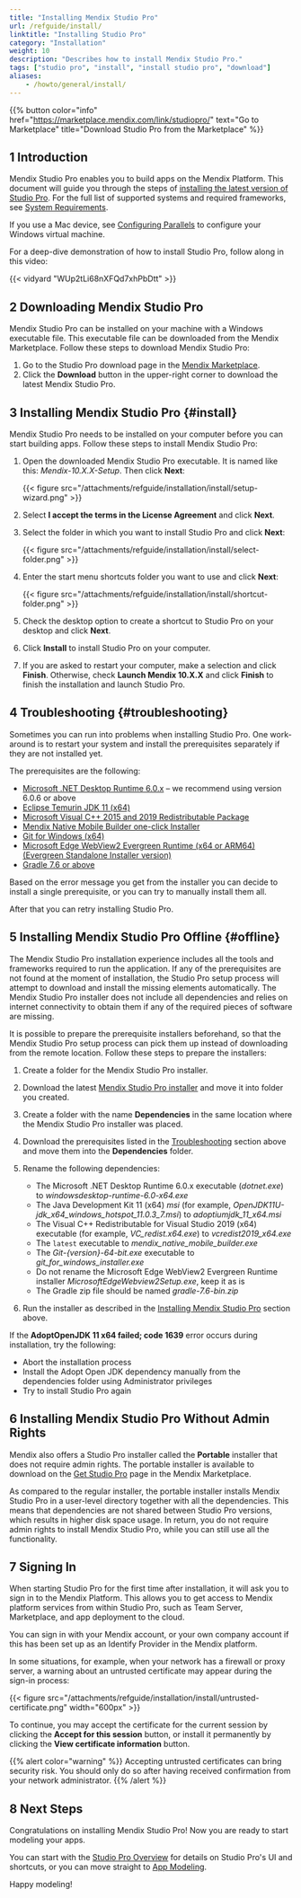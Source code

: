 ```yaml
---
title: "Installing Mendix Studio Pro"
url: /refguide/install/
linktitle: "Installing Studio Pro"
category: "Installation"
weight: 10
description: "Describes how to install Mendix Studio Pro."
tags: ["studio pro", "install", "install studio pro", "download"]
aliases:
    - /howto/general/install/
---
```


{{% button color="info" href="https://marketplace.mendix.com/link/studiopro/" text="Go to Marketplace" title="Download Studio Pro from the Marketplace" %}}

## 1 Introduction

Mendix Studio Pro enables you to build apps on the Mendix Platform. This document will guide you through the steps of [installing the latest version of Studio Pro](https://marketplace.mendix.com/link/studiopro/). For the full list of supported systems and required frameworks, see [System Requirements](/refguide/system-requirements/). 

If you use a Mac device, see [Configuring Parallels](/refguide/using-mendix-studio-pro-on-a-mac/) to configure your Windows virtual machine. 

For a deep-dive demonstration of how to install Studio Pro, follow along in this video:

{{< vidyard "WUp2tLi68nXFQd7xhPbDtt" >}}

## 2 Downloading Mendix Studio Pro

Mendix Studio Pro can be installed on your machine with a Windows executable file. This executable file can be downloaded from the Mendix Marketplace. Follow these steps to download Mendix Studio Pro:

1. Go to the Studio Pro download page in the [Mendix Marketplace](https://marketplace.mendix.com/link/studiopro/).
2. Click the **Download** button in the upper-right corner to download the latest Mendix Studio Pro.

## 3 Installing Mendix Studio Pro {#install}

Mendix Studio Pro needs to be installed on your computer before you can start building apps. Follow these steps to install Mendix Studio Pro:

1. Open the downloaded Mendix Studio Pro executable. It is named like this: *Mendix-10.X.X-Setup*. Then click **Next**:

    {{< figure src="/attachments/refguide/installation/install/setup-wizard.png"  >}}

2. Select **I accept the terms in the License Agreement** and click **Next**.

3. Select the folder in which you want to install Studio Pro and click **Next**:

    {{< figure src="/attachments/refguide/installation/install/select-folder.png"   >}}

4. Enter the start menu shortcuts folder you want to use and click **Next**:

    {{< figure src="/attachments/refguide/installation/install/shortcut-folder.png"  >}}

5. Check the desktop option to create a shortcut to Studio Pro on your desktop and click **Next**.
6. Click **Install** to install Studio Pro on your computer.

7. If you are asked to restart your computer, make a selection and click **Finish**. Otherwise, check **Launch Mendix 10.X.X** and click **Finish** to finish the installation and launch Studio Pro.

## 4 Troubleshooting {#troubleshooting}

Sometimes you can run into problems when installing Studio Pro. One work-around is to restart your system and install the prerequisites separately if they are not installed yet. 

The prerequisites are the following:

* [Microsoft .NET Desktop Runtime 6.0.x](https://dotnet.microsoft.com/en-us/download/dotnet/6.0) – we recommend using version 6.0.6 or above
* [Eclipse Temurin JDK 11 (x64)](https://github.com/adoptium/temurin11-binaries/releases)
* [Microsoft Visual C++ 2015 and 2019 Redistributable Package](https://aka.ms/vs/16/release/vc_redist.x64.exe)
* [Mendix Native Mobile Builder one-click Installer](https://appdev-mx-cdn.s3.amazonaws.com/native-builders/latest.exe)
* [Git for Windows (x64)](https://git-scm.com/download/win)
* [Microsoft Edge WebView2 Evergreen Runtime (x64 or ARM64) (Evergreen Standalone Installer version)](https://developer.microsoft.com/en-us/microsoft-edge/webview2/)
* [Gradle 7.6 or above](https://services.gradle.org/distributions/gradle-7.6-bin.zip)

Based on the error message you get from the installer you can decide to install a single prerequisite, or you can try to manually install them all.

After that you can retry installing Studio Pro.

## 5 Installing Mendix Studio Pro Offline {#offline}

The Mendix Studio Pro installation experience includes all the tools and frameworks required to run the application. If any of the prerequisites are not found at the moment of installation, the Studio Pro setup process will attempt to download and install the missing elements automatically. The Mendix Studio Pro installer does not include all dependencies and relies on internet connectivity to obtain them if any of the required pieces of software are missing. 

It is possible to prepare the prerequisite installers beforehand, so that the Mendix Studio Pro setup process can pick them up instead of downloading from the remote location. Follow these steps to prepare the installers:

1. Create a folder for the Mendix Studio Pro installer.
2. Download the latest [Mendix Studio Pro installer](https://marketplace.mendix.com/link/studiopro/) and move it into folder you created.
3. Create a folder with the name **Dependencies** in the same location where the Mendix Studio Pro installer was placed.
4. Download the prerequisites listed in the [Troubleshooting](#troubleshooting) section above and move them into the **Dependencies** folder.
5. Rename the following dependencies:
    * The Microsoft .NET Desktop Runtime 6.0.x executable (*dotnet.exe*) to *windowsdesktop-runtime-6.0-x64.exe*
    * The Java Development Kit 11 (x64) *msi* (for example, *OpenJDK11U-jdk_x64_windows_hotspot_11.0.3_7.msi*) to *adoptiumjdk_11_x64.msi*
    * The Visual C++ Redistributable for Visual Studio 2019 (x64) executable (for example, *VC_redist.x64.exe*) to *vcredist2019_x64.exe*
    * The `latest` executable to *mendix_native_mobile_builder.exe*
    * The *Git-{version}-64-bit.exe* executable to *git_for_windows_installer.exe*
    * Do not rename the Microsoft Edge WebView2 Evergreen Runtime installer *MicrosoftEdgeWebview2Setup.exe*, keep it as is
    * The Gradle zip file should be named *gradle-7.6-bin.zip*

6. Run the installer as described in the [Installing Mendix Studio Pro](#install) section above.

If the **AdoptOpenJDK 11 x64 failed; code 1639** error occurs during installation, try the following:

* Abort the installation process
* Install the Adopt Open JDK dependency manually from the dependencies folder using Administrator privileges
* Try to install Studio Pro again

## 6 Installing Mendix Studio Pro Without Admin Rights

Mendix also offers a Studio Pro installer called the **Portable** installer that does not require admin rights. The portable installer is available to download on the [Get Studio Pro](https://marketplace.mendix.com/link/studiopro/) page in the Mendix Marketplace. 

As compared to the regular installer, the portable installer installs Mendix Studio Pro in a user-level directory together with all the dependencies. This means that dependencies are not shared between Studio Pro versions, which results in higher disk space usage. In return, you do not require admin rights to install Mendix Studio Pro, while you can still use all the functionality.

## 7 Signing In

When starting Studio Pro for the first time after installation, it will ask you to sign in to the Mendix Platform. This allows you to get access to Mendix platform services from within Studio Pro, such as Team Server, Marketplace, and app deployment to the cloud.

You can sign in with your Mendix account, or your own company account if this has been set up as an Identify Provider in the Mendix platform.

In some situations, for example, when your network has a firewall or proxy server, a warning about an untrusted certificate may appear during the sign-in process:

{{< figure src="/attachments/refguide/installation/install/untrusted-certificate.png" width="600px" >}}

To continue, you may accept the certificate for the current session by clicking the **Accept for this session** button, or install it permanently by clicking the **View certificate information** button. 

{{% alert color="warning" %}}
Accepting untrusted certificates can bring security risk. You should only do so after having received confirmation from your network administrator.
{{% /alert %}}

## 8 Next Steps

Congratulations on installing Mendix Studio Pro! Now you are ready to start modeling your apps. 

You can start with the [Studio Pro Overview](/refguide/studio-pro-overview/) for details on Studio Pro's UI and shortcuts, or you can move straight to [App Modeling](/refguide/modeling/).

Happy modeling!
